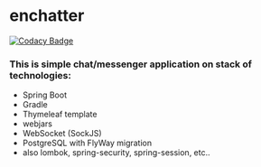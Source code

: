 # enchatter

[![Codacy Badge](https://api.codacy.com/project/badge/Grade/2b6ed590491e40ada633121e295b38f6)](https://app.codacy.com/app/SkyInGen/enchatter?utm_source=github.com&utm_medium=referral&utm_content=skyengineering/enchatter&utm_campaign=Badge_Grade_Dashboard)

### This is simple chat/messenger application on stack of technologies:
- Spring Boot
- Gradle
- Thymeleaf template
- webjars
- WebSocket (SockJS)
- PostgreSQL with FlyWay migration
- also lombok, spring-security, spring-session, etc..
